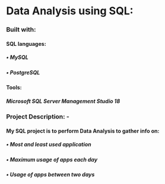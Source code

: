 # Data Analysis using SQL:

### Built with:
#### SQL languages:
##### •	MySQL
##### •	PostgreSQL
#### Tools:
##### Microsoft SQL Server Management Studio 18

### Project Description: -
#### My SQL project is to perform Data Analysis to gather info on:
##### •	Most and least used application
##### •	Maximum usage of apps each day
##### •	Usage of apps between two days
